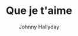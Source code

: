 ---
layout: post
title: Que je t'aime
author: Johnny Hallyday
image:
  artist: johnny-hallyday.png
---